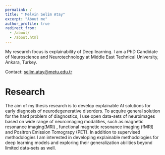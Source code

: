 ```yaml
---
permalink: /
title: " Melvin Selim Atay"
excerpt: "About me"
author_profile: true
redirect_from: 
  - /about/
  - /about.html
---
```



My research focus is explainability of Deep learning.
I am a PhD Candidate of Neuroscience and Neurotechnology at Middle East Technical University, Ankara, Turkey.   

Contact: selim.atay@metu.edu.tr


Research
======
The aim of my thesis research is to develop explainable AI solutions for early diagnosis of neurodegenerative disorders. 
To acquire general solution for the hard problem of diagnostics, I use open data-sets of neuroimages based on wide range of neuroimaging modalities, such as magnetic resonance imaging(MRI) , functional magnetic resonance imaging (fMRI) and Positron Emission Tomograpy (PET). 
In addition to supervised methodologies I am interested in developing explainable methodologies for deep learning models and exploring their generalization abilities beyond limited data-sets as well.


